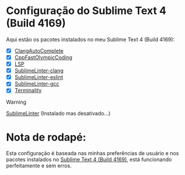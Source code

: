 # Configuração do Sublime Text 4 (Build 4169)

Aqui estão os pacotes instalados no meu Sublime Text 4 (Build 4169):

- [x] [ClangAutoComplete](https://github.com/pl-ca/ClangAutoComplete)
- [x] [CppFastOlympicCoding](https://github.com/Jatana/FastOlympicCoding)
- [x] [LSP](https://lsp.sublimetext.io/)
- [x] [SublimeLinter-clang](https://github.com/SublimeLinter/SublimeLinter-clang)
- [x] [SublimeLinter-eslint](https://github.com/SublimeLinter/SublimeLinter-eslint)
- [x] [SublimeLinter-gcc](https://github.com/SublimeLinter/SublimeLinter-gcc)
- [x] [Terminality](https://github.com/spywhere/Terminality)
> [!WARNING]
> [SublimeLinter](https://www.sublimelinter.com/en/master/) (Instalado mas desativado...)

# Nota de rodapé: 
Esta configuração é baseada nas minhas preferências de usuário e nos pacotes instalados no [Sublime Text 4 (Build 4169)](https://www.sublimetext.com), está funcionando perfeitamente e sem erros.

